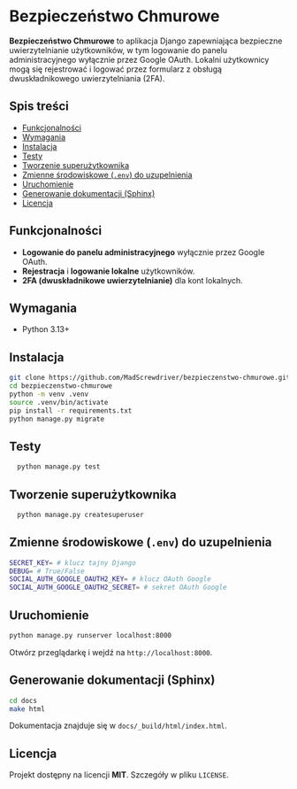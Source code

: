 # Bezpieczeństwo Chmurowe

**Bezpieczeństwo Chmurowe** to aplikacja Django zapewniająca bezpieczne uwierzytelnianie użytkowników, w tym logowanie do panelu administracyjnego wyłącznie przez Google OAuth. Lokalni użytkownicy mogą się rejestrować i logować przez formularz z obsługą dwuskładnikowego uwierzytelniania (2FA).

## Spis treści
- [Funkcjonalności](#funkcjonalności)
- [Wymagania](#wymagania)
- [Instalacja](#instalacja)
- [Testy](#testy)
- [Tworzenie superużytkownika](#tworzenie-superużytkownika)
- [Zmienne środowiskowe (`.env`) do uzupelnienia](#zmienne-środowiskowe-env-do-uzupelnienia)
- [Uruchomienie](#uruchomienie)
- [Generowanie dokumentacji (Sphinx)](#generowanie-dokumentacji-sphinx)
- [Licencja](#licencja)

## Funkcjonalności
- **Logowanie do panelu administracyjnego** wyłącznie przez Google OAuth.
- **Rejestracja** i **logowanie lokalne** użytkowników.
- **2FA (dwuskładnikowe uwierzytelnianie)** dla kont lokalnych.

## Wymagania
- Python 3.13+


## Instalacja
```bash
git clone https://github.com/MadScrewdriver/bezpieczenstwo-chmurowe.git
cd bezpieczenstwo-chmurowe
python -m venv .venv
source .venv/bin/activate
pip install -r requirements.txt
python manage.py migrate
```

## Testy
```bash
  python manage.py test
```

## Tworzenie superużytkownika
```bash
  python manage.py createsuperuser
```

## Zmienne środowiskowe (`.env`) do uzupelnienia
```bash
SECRET_KEY= # klucz tajny Django
DEBUG= # True/False
SOCIAL_AUTH_GOOGLE_OAUTH2_KEY= # klucz OAuth Google
SOCIAL_AUTH_GOOGLE_OAUTH2_SECRET= # sekret OAuth Google
```

## Uruchomienie
```bash
python manage.py runserver localhost:8000
```
Otwórz przeglądarkę i wejdź na `http://localhost:8000`.

## Generowanie dokumentacji (Sphinx)
```bash
cd docs
make html
```
Dokumentacja znajduje się w `docs/_build/html/index.html`.

## Licencja
Projekt dostępny na licencji **MIT**. Szczegóły w pliku `LICENSE`.

